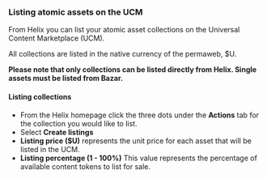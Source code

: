 ### Listing atomic assets on the UCM

From Helix you can list your atomic asset collections on the Universal Content Marketplace (UCM).

All collections are listed in the native currency of the permaweb, $U.

**Please note that only collections can be listed directly from Helix. Single assets must be listed from Bazar.**

#### Listing collections

- From the Helix homepage click the three dots under the **Actions** tab for the collection you would like to list.
- Select **Create listings**
- **Listing price ($U)** represents the unit price for each asset that will be listed in the UCM.
- **Listing percentage (1 - 100%)** This value represents the percentage of available content tokens to list for sale.
